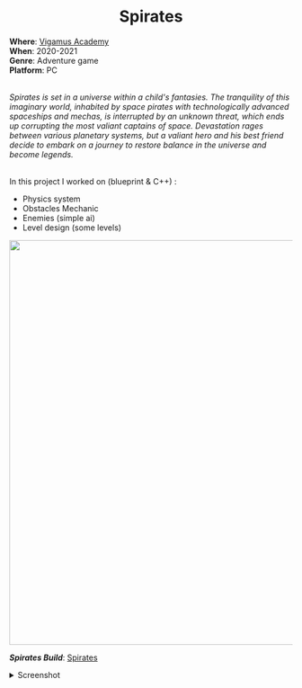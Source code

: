 <h1 align="center"> Spirates </h1>
<b>Where</b>: <a href="https://www.vigamusacademy.com"> Vigamus Academy </a><br />
<b>When</b>: 2020-2021 <br />
<b>Genre</b>: Adventure game <br />
<b>Platform</b>: PC <br /><br />
  
<i> Spirates is set in a universe within a child's fantasies. The tranquility of this imaginary world, inhabited by space pirates with technologically advanced spaceships and mechas, is interrupted by an unknown threat, which ends up corrupting the most valiant captains of space.
Devastation rages between various planetary systems, but a valiant hero and his best friend decide to embark on a journey to restore balance in the universe and become legends.</i> <br /><br />


In this project I worked on (blueprint & C++) :
<ul>
  <li> Physics system </li>
  <li> Obstacles Mechanic </li>
  <li> Enemies (simple ai)</li>
  <li> Level design (some levels) </li>
</ul>

<p align="center">
  <img src="https://user-images.githubusercontent.com/73015308/181456570-1dbe5c0e-8448-4d2a-9873-10d7ff29f65a.png" alt="" width="720"/>
</p>


<b>***Spirates Build***</b>: <a href="https://bit.ly/spirates_build"> Spirates </a><br/>

<details><summary>Screenshot</summary>
  <p align="center">
    <img src="https://user-images.githubusercontent.com/73015308/181456652-30cf7385-9bf9-4bfa-9d3d-7df33a1ef6ef.png" alt="" width="720"/>
    <img src="https://user-images.githubusercontent.com/73015308/181456723-52734fdf-3510-467c-a869-41119be6be77.png" alt="" width="720"/>
    <img src="https://user-images.githubusercontent.com/73015308/181456743-e7608aba-0284-46ff-a98e-a2c3231a4607.png" alt="" width="720"/>
    <img src="https://user-images.githubusercontent.com/73015308/181456763-4c921543-2fa9-47dd-8a35-60c22fe8ae7d.png" alt="" width="720"/>
    <img src="https://user-images.githubusercontent.com/73015308/181456796-1f9e0b66-f94b-4dcc-b923-fd3cb08d99e4.png" alt="" width="720"/>
    <img src="https://user-images.githubusercontent.com/73015308/181456808-45eb8bb4-3306-4972-a41d-a16757da5ebb.png" alt="" width="720"/>
    <img src="https://user-images.githubusercontent.com/73015308/181456840-07de8126-32b6-43e5-aa0f-bf3c31b0b67c.png" alt="" width="720"/>
    <img src="https://user-images.githubusercontent.com/73015308/181456869-d2d0e0f5-dce4-4d6d-87d7-8c06454c2356.png" alt="" width="720"/>
  </p>
</details>
